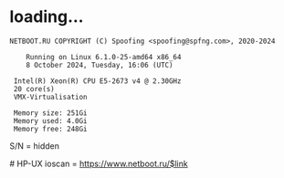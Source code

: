 # loading...
```
NETBOOT.RU COPYRIGHT (C) Spoofing <spoofing@spfng.com>, 2020-2024

	Running on Linux 6.1.0-25-amd64 x86_64
	8 October 2024, Tuesday, 16:06 (UTC)

 Intel(R) Xeon(R) CPU E5-2673 v4 @ 2.30GHz
 20 core(s)
 VMX-Virtualisation

 Memory size: 251Gi
 Memory used: 4.0Gi
 Memory free: 248Gi
```
S/N = hidden

\# HP-UX ioscan = https://www.netboot.ru/$link
